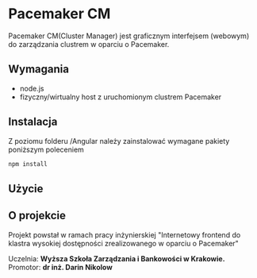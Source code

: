 # Pacemaker CM

Pacemaker CM(Cluster Manager) jest graficznym interfejsem (webowym) do zarządzania clustrem w oparciu o Pacemaker.

## Wymagania

- node.js
- fizyczny/wirtualny host z uruchomionym clustrem Pacemaker

## Instalacja

Z poziomu folderu /Angular należy zainstalować wymagane pakiety poniższym poleceniem

```bash
npm install
```

## Użycie



## O projekcie
Projekt powstał w ramach pracy inżynierskiej "Internetowy frontend do klastra wysokiej dostępności zrealizowanego w oparciu o Pacemaker" 

Uczelnia: **Wyższa Szkoła Zarządzania i Bankowości w Krakowie.**<br/> Promotor: **dr inż. Darin Nikolow**
